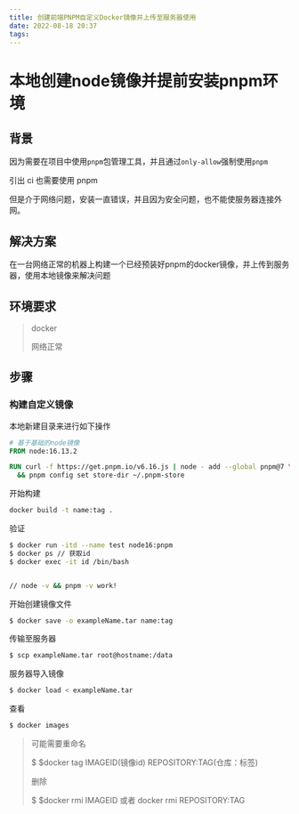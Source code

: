 ```yaml
---
title: 创建前端PNPM自定义Docker镜像并上传至服务器使用
date: 2022-08-18 20:37
tags:
---
```


# 本地创建node镜像并提前安装pnpm环境

## 背景

因为需要在项目中使用`pnpm`包管理工具，并且通过`only-allow`强制使用`pnpm`

引出 ci 也需要使用 pnpm

但是介于网络问题，安装一直错误，并且因为安全问题，也不能使服务器连接外网。

## 解决方案

在一台网络正常的机器上构建一个已经预装好pnpm的docker镜像，并上传到服务器，使用本地镜像来解决问题

## 环境要求

> docker
> 
> 网络正常

## 

## 步骤

### 构建自定义镜像

本地新建目录来进行如下操作

```dockerfile
# 基于基础的node镜像
FROM node:16.13.2

RUN curl -f https://get.pnpm.io/v6.16.js | node - add --global pnpm@7 \
  && pnpm config set store-dir ~/.pnpm-store
```

开始构建

```bash
docker build -t name:tag .
```

验证

```bash
$ docker run -itd --name test node16:pnpm
$ docker ps // 获取id
$ docker exec -it id /bin/bash


// node -v && pnpm -v work!
```

开始创建镜像文件

```bash
$ docker save -o exampleName.tar name:tag
```

传输至服务器

```bash
$ scp exampleName.tar root@hostname:/data
```

服务器导入镜像

```bash
$ docker load < exampleName.tar
```

查看

```bash
$ docker images
```

> 可能需要重命名
> 
> $ $docker tag IMAGEID(镜像id) REPOSITORY:TAG(仓库：标签)
> 
> 删除
> 
> $ $docker rmi IMAGEID 或者 docker rmi REPOSITORY:TAG
